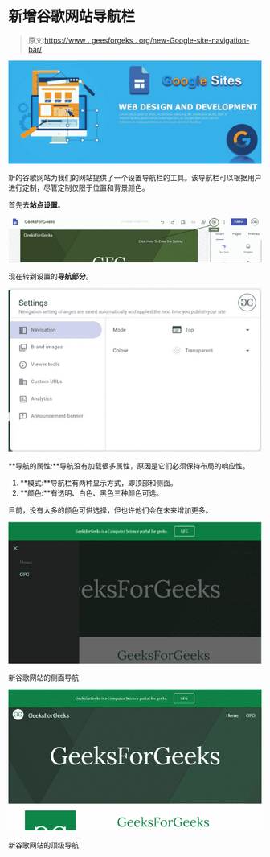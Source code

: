 # 新增谷歌网站导航栏

> 原文:[https://www . geesforgeks . org/new-Google-site-navigation-bar/](https://www.geeksforgeeks.org/new-google-site-navigation-bar/)

![](img/f0cc3d82f889693de178f574498200f6.png)

新的谷歌网站为我们的网站提供了一个设置导航栏的工具。该导航栏可以根据用户进行定制，尽管定制仅限于位置和背景颜色。

首先去**站点设置**。

![](img/2bf40e8a482f6a40572b9fdb0470218a.png)

现在转到设置的**导航部分**。

![](img/4aa39d0ca84766bab60b5f85ed1dcff6.png)

**导航的属性:**导航没有加载很多属性，原因是它们必须保持布局的响应性。

1.  **模式:**导航栏有两种显示方式，即顶部和侧面。
2.  **颜色:**有透明、白色、黑色三种颜色可选。

目前，没有太多的颜色可供选择，但也许他们会在未来增加更多。

![](img/be823fefcc3bf8c108716a7ad0936cce.png)

新谷歌网站的侧面导航

![](img/2f4071e9dc3d7ff32b063620f1185d26.png)

新谷歌网站的顶级导航